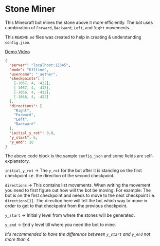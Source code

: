 # Stone Miner

This Minecraft bot mines the stone above it more efficiently. The bot uses combination of `Forward`, `Backward`, 
`Left`, and `Right` movements.

This `README.md` files was created to help in creating & understanding `config.json`.

[Demo Video](https://www.youtube.com/watch?v=oG_ljRwTT8k)

```json
{
  "server": "localhost:12345",
  "mode": "Offline",
  "username": "_aether",
  "checkpoints": [
    [-1067, 4, -422],
    [-1067, 4, -413],
    [-1066, 4, -413],
    [-1066, 4, -422]
  ],
  "directions": [
    "Right",
    "Forward",
    "Left",
    "Backward"
  ],
  "initial_y_rot": 0.0,
  "y_start": 6,
  "y_end": 10
}
```

The above code block is the sample `config.json` and some fields are self-explanatory.

`initial_y_rot` -> The `y_rot` for the bot after it is standing on the first checkpoint i.e. the direction of the 
second checkpoint.

`directions` -> This contains list movements. When writing the movement you need to first figure out how will the bot 
be moving. For example: The bot is on the first checkpoint and needs to move to the next checkpoint i.e. 
`directions[1]`. The direction here will tell the bot which way to move in order to get to that checkpoint from the 
previous checkpoint.

`y_start` -> Initial y level from where the stones will be generated.

`y_end` -> End y level till where you need the bot to mine.

_It's recommended to have the difference between `y_start` and `y_end` not more than 4._